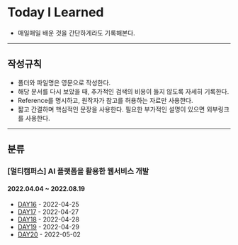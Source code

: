 # Today I Learned

- 매일매일 배운 것을 간단하게라도 기록해본다.

---

## 작성규칙

- 폴더와 파일명은 영문으로 작성한다.
- 해당 문서를 다시 보았을 때, 추가적인 검색의 비용이 들지 않도록 자세히 기록한다.
- Reference를 명시하고, 원작자가 참고를 허용하는 자료만 사용한다.
- 짧고 간결하며 핵심적인 문장을 사용한다. 필요한 부가적인 설명이 있으면 외부링크를 사용한다.

---

## 분류

### [멀티캠퍼스] AI 플랫폼을 활용한 웹서비스 개발

#### 2022.04.04 ~ 2022.08.19
- [DAY16](/220425/) - 2022-04-25
- [DAY17](/220427/) - 2022-04-27
- [DAY18](/220428/) - 2022-04-28
- [DAY19](/220429/) - 2022-04-29
- [DAY20](/220502/) - 2022-05-02